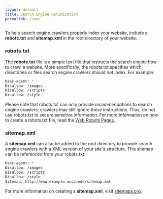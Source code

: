 ```yaml
---
layout: default
title: Search Engine Optimization
permalink: /seo/
---
```


To help search engine crawlers properly index your website, include a
**robots.txt** and **sitemap.xml** in the root directory of your website.

### robots.txt

The **robots.txt** file is a simple text file that instructs the search engine
how to crawl a website. More specifically, the robots.txt specifies which
directories or files search engine crawlers should *not* index. For
example:

```bash
User-agent: *
Disallow: /images
Disallow: /scripts
Disallow: /style
```

Please note that robots.txt can only provide *recommendations* to search engine
crawlers; crawlers may still ignore these instructions. Thus, do not use
robots.txt to secure sensitive information. For more information on how to
create a robots.txt file, read the
[Web Robots Pages](http://www.robotstxt.org/robotstxt.html).

### sitemap.xml

A **sitemap.xml** can also be added to the root directory to provide search
engine crawlers with a XML version of your site's structure. This sitemap can
be referenced from your robots.txt:

```bash
User-agent: *
Disallow: /images
Disallow: /scripts
Disallow: /style
Sitemap: http://www.example.ucsb.edu/sitemap.xml
```

For more information on creating a **sitemap.xml**, visit
[sitemaps.org](http://www.sitemaps.org/).
